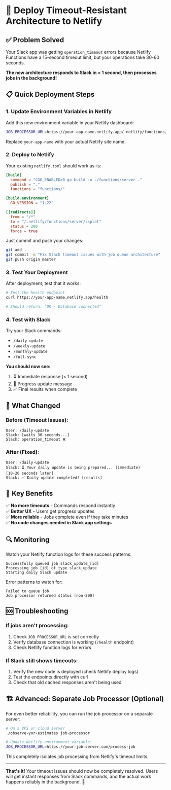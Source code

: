 # 🚀 Deploy Timeout-Resistant Architecture to Netlify

## ✅ Problem Solved
Your Slack app was getting `operation_timeout` errors because Netlify Functions have a 15-second timeout limit, but your operations take 30-60 seconds.

**The new architecture responds to Slack in < 1 second, then processes jobs in the background!**

## 📋 Quick Deployment Steps

### 1. Update Environment Variables in Netlify

Add this new environment variable in your Netlify dashboard:

```bash
JOB_PROCESSOR_URL=https://your-app-name.netlify.app/.netlify/functions/server/slack/process-job
```

Replace `your-app-name` with your actual Netlify site name.

### 2. Deploy to Netlify

Your existing `netlify.toml` should work as-is:

```toml
[build]
  command = "CGO_ENABLED=0 go build -o ./functions/server ."
  publish = "."
  functions = "functions/"

[build.environment]
  GO_VERSION = "1.22"

[[redirects]]
  from = "/*"
  to = "/.netlify/functions/server/:splat"
  status = 200
  force = true
```

Just commit and push your changes:

```bash
git add .
git commit -m "Fix Slack timeout issues with job queue architecture"
git push origin master
```

### 3. Test Your Deployment

After deployment, test that it works:

```bash
# Test the health endpoint
curl https://your-app-name.netlify.app/health

# Should return: "OK - Database connected"
```

### 4. Test with Slack

Try your Slack commands:
- `/daily-update` 
- `/weekly-update`
- `/monthly-update`
- `/full-sync`

**You should now see:**
1. ⏳ Immediate response (< 1 second)
2. 🔄 Progress update message 
3. ✅ Final results when complete

## 🔧 What Changed

### Before (Timeout Issues):
```
User: /daily-update
Slack: [waits 30 seconds...]
Slack: operation_timeout ❌
```

### After (Fixed):
```
User: /daily-update
Slack: ⏳ Your daily update is being prepared... (immediate)
[10-20 seconds later]
Slack: ✅ Daily update completed! [results] 
```

## 🎯 Key Benefits

✅ **No more timeouts** - Commands respond instantly  
✅ **Better UX** - Users get progress updates  
✅ **More reliable** - Jobs complete even if they take minutes  
✅ **No code changes needed in Slack app settings**  

## 🔍 Monitoring

Watch your Netlify function logs for these success patterns:

```
Successfully queued job slack_update_[id]
Processing job [id] of type slack_update
Starting daily Slack update
```

Error patterns to watch for:
```
Failed to queue job
Job processor returned status [non-200]
```

## 🆘 Troubleshooting

### If jobs aren't processing:
1. Check `JOB_PROCESSOR_URL` is set correctly
2. Verify database connection is working (`/health` endpoint)
3. Check Netlify function logs for errors

### If Slack still shows timeouts:
1. Verify the new code is deployed (check Netlify deploy logs)
2. Test the endpoints directly with curl
3. Check that old cached responses aren't being used

## 🏗️ Advanced: Separate Job Processor (Optional)

For even better reliability, you can run the job processor on a separate server:

```bash
# On a VPS or cloud server
./observe-yor-estimates job-processor

# Update Netlify environment variable:
JOB_PROCESSOR_URL=https://your-job-server.com/process-job
```

This completely isolates job processing from Netlify's timeout limits.

---

**That's it!** Your timeout issues should now be completely resolved. Users will get instant responses from Slack commands, and the actual work happens reliably in the background. 🎉 